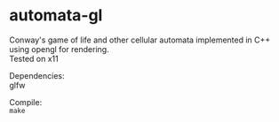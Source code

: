 # automata-gl  
Conway's game of life and other cellular automata implemented in C++ using opengl for rendering.  
Tested on x11  
  
Dependencies:  
glfw


Compile:  
```make```


